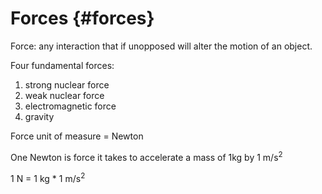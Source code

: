 # Forces {#forces}

Force: any interaction that if unopposed will alter the motion of an object.

Four fundamental forces:

1.  strong nuclear force
2.  weak nuclear force
3.  electromagnetic force
4.  gravity

Force unit of measure = Newton

One Newton is force it takes to accelerate a mass of 1kg by 1 m/s<sup>2</sup>

1 N = 1 kg * 1 m/s<sup>2</sup>